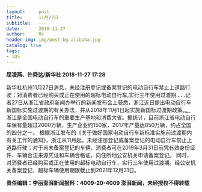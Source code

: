 ```yaml
---
layout:     post
title:      11月27日
subtitle:   ---
date:       2018-11-27
author:     Mc
header-img: img/post-bg-alibaba.jpg
catalog: true
tags:
- iOS
---
```



**屈凌燕、许舜达/新华社 2018-11-27 17:28**


新华社杭州11月27日消息，未经注册登记或备案登记的电动自行车禁止上道路行驶；对消费者已经购买或正在使用的超标电动自行车,实行三年使用过渡期……记者27日从浙江省政府新闻办举行的新闻发布会上获悉，浙江近日提出电动自行车新国标实施过渡期的有关办法，并从2018年11月1日起实施新国标过渡期政策。[。](https://www.thepaper.cn/newsDetail_forward_2675819 "。")
浙江是全国电动自行车的重要生产基地和消费大省。据统计，目前浙江省电动自行车保有量超过2000万辆，生产企业约150家，2017年产量达850万辆，约占全国的四分之一。
根据浙江发布的《关于做好国家电动自行车新标准实施前过渡期内有关工作的通知》，浙江从11月起，未经注册登记或备案登记的电动自行车禁止上道路行驶；对于尚未备案登记的车辆，消费者可在2019年3月31日前凭有效身份证件、车辆合法来源凭证和车辆合格证，向住所地公安机关申请备案登记。
同时，对消费者已经购买或正在使用的超标电动自行车，实行三年使用过渡期。经公安机关备案登记，超标车辆使用期限截止到2021年12月31日。

**责任编辑：李丽澎湃新闻报料：4009-20-4009   澎湃新闻，未经授权不得转载**
